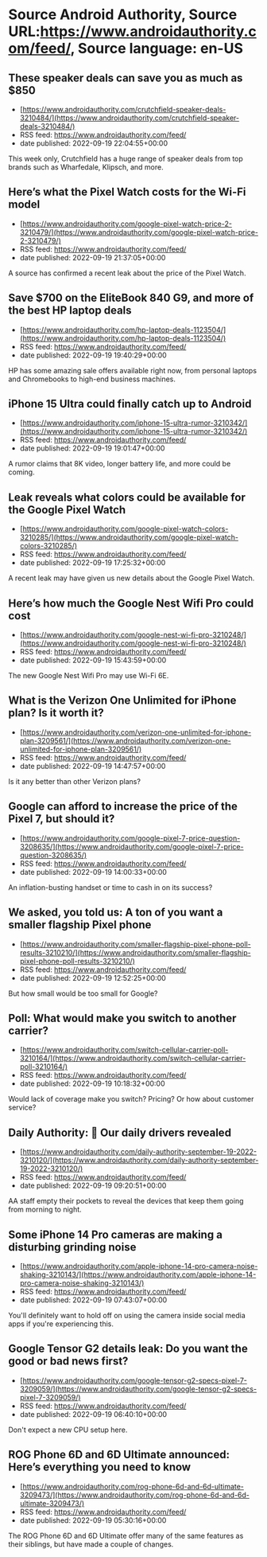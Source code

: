 # Source Android Authority, Source URL:https://www.androidauthority.com/feed/, Source language: en-US

## These speaker deals can save you as much as $850
 - [https://www.androidauthority.com/crutchfield-speaker-deals-3210484/](https://www.androidauthority.com/crutchfield-speaker-deals-3210484/)
 - RSS feed: https://www.androidauthority.com/feed/
 - date published: 2022-09-19 22:04:55+00:00

This week only, Crutchfield has a huge range of speaker deals from top brands such as Wharfedale, Klipsch, and more.

## Here’s what the Pixel Watch costs for the Wi-Fi model
 - [https://www.androidauthority.com/google-pixel-watch-price-2-3210479/](https://www.androidauthority.com/google-pixel-watch-price-2-3210479/)
 - RSS feed: https://www.androidauthority.com/feed/
 - date published: 2022-09-19 21:37:05+00:00

A source has confirmed a recent leak about the price of the Pixel Watch.

## Save $700 on the EliteBook 840 G9, and more of the best HP laptop deals
 - [https://www.androidauthority.com/hp-laptop-deals-1123504/](https://www.androidauthority.com/hp-laptop-deals-1123504/)
 - RSS feed: https://www.androidauthority.com/feed/
 - date published: 2022-09-19 19:40:29+00:00

HP has some amazing sale offers available right now, from personal laptops and Chromebooks to high-end business machines.

## iPhone 15 Ultra could finally catch up to Android
 - [https://www.androidauthority.com/iphone-15-ultra-rumor-3210342/](https://www.androidauthority.com/iphone-15-ultra-rumor-3210342/)
 - RSS feed: https://www.androidauthority.com/feed/
 - date published: 2022-09-19 19:01:47+00:00

A rumor claims that 8K video, longer battery life, and more could be coming.

## Leak reveals what colors could be available for the Google Pixel Watch
 - [https://www.androidauthority.com/google-pixel-watch-colors-3210285/](https://www.androidauthority.com/google-pixel-watch-colors-3210285/)
 - RSS feed: https://www.androidauthority.com/feed/
 - date published: 2022-09-19 17:25:32+00:00

A recent leak may have given us new details about the Google Pixel Watch.

## Here’s how much the Google Nest Wifi Pro could cost
 - [https://www.androidauthority.com/google-nest-wi-fi-pro-3210248/](https://www.androidauthority.com/google-nest-wi-fi-pro-3210248/)
 - RSS feed: https://www.androidauthority.com/feed/
 - date published: 2022-09-19 15:43:59+00:00

The new Google Nest Wifi Pro may use Wi-Fi 6E.

## What is the Verizon One Unlimited for iPhone plan? Is it worth it?
 - [https://www.androidauthority.com/verizon-one-unlimited-for-iphone-plan-3209561/](https://www.androidauthority.com/verizon-one-unlimited-for-iphone-plan-3209561/)
 - RSS feed: https://www.androidauthority.com/feed/
 - date published: 2022-09-19 14:47:57+00:00

Is it any better than other Verizon plans?

## Google can afford to increase the price of the Pixel 7, but should it?
 - [https://www.androidauthority.com/google-pixel-7-price-question-3208635/](https://www.androidauthority.com/google-pixel-7-price-question-3208635/)
 - RSS feed: https://www.androidauthority.com/feed/
 - date published: 2022-09-19 14:00:33+00:00

An inflation-busting handset or time to cash in on its success?

## We asked, you told us: A ton of you want a smaller flagship Pixel phone
 - [https://www.androidauthority.com/smaller-flagship-pixel-phone-poll-results-3210210/](https://www.androidauthority.com/smaller-flagship-pixel-phone-poll-results-3210210/)
 - RSS feed: https://www.androidauthority.com/feed/
 - date published: 2022-09-19 12:52:25+00:00

But how small would be too small for Google?

## Poll: What would make you switch to another carrier?
 - [https://www.androidauthority.com/switch-cellular-carrier-poll-3210164/](https://www.androidauthority.com/switch-cellular-carrier-poll-3210164/)
 - RSS feed: https://www.androidauthority.com/feed/
 - date published: 2022-09-19 10:18:32+00:00

Would lack of coverage make you switch? Pricing? Or how about customer service?

## Daily Authority: 🤳 Our daily drivers revealed
 - [https://www.androidauthority.com/daily-authority-september-19-2022-3210120/](https://www.androidauthority.com/daily-authority-september-19-2022-3210120/)
 - RSS feed: https://www.androidauthority.com/feed/
 - date published: 2022-09-19 09:20:51+00:00

AA staff empty their pockets to reveal the devices that keep them going from morning to night.

## Some iPhone 14 Pro cameras are making a disturbing grinding noise
 - [https://www.androidauthority.com/apple-iphone-14-pro-camera-noise-shaking-3210143/](https://www.androidauthority.com/apple-iphone-14-pro-camera-noise-shaking-3210143/)
 - RSS feed: https://www.androidauthority.com/feed/
 - date published: 2022-09-19 07:43:07+00:00

You'll definitely want to hold off on using the camera inside social media apps if you're experiencing this.

## Google Tensor G2 details leak: Do you want the good or bad news first?
 - [https://www.androidauthority.com/google-tensor-g2-specs-pixel-7-3209059/](https://www.androidauthority.com/google-tensor-g2-specs-pixel-7-3209059/)
 - RSS feed: https://www.androidauthority.com/feed/
 - date published: 2022-09-19 06:40:10+00:00

Don't expect a new CPU setup here.

## ROG Phone 6D and 6D Ultimate announced: Here’s everything you need to know
 - [https://www.androidauthority.com/rog-phone-6d-and-6d-ultimate-3209473/](https://www.androidauthority.com/rog-phone-6d-and-6d-ultimate-3209473/)
 - RSS feed: https://www.androidauthority.com/feed/
 - date published: 2022-09-19 05:30:16+00:00

The ROG Phone 6D and 6D Ultimate offer many of the same features as their siblings, but have made a couple of changes.
